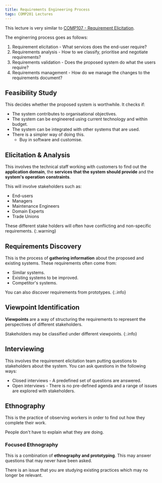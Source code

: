```yaml
---
title: Requirements Engineering Process
tags: COMP201 Lectures
---
```

This lecture is very similar to [COMP107 - Requirement Elicitation]({{site.baseurl}}/comp107/lectures/2020/10/24/1.html).

The enginerring process goes as follows:

1. Requirement elicitation - What services does the end-user require?
1. Requirements analysis - How to we classify, prioritise and negotiate requirements?
1. Requirements validation - Does the proposed system do what the users require?
1. Requirements management - How do we manage the changes to the requirements document?

## Feasibility Study
This decides whether the proposed system is worthwhile. It checks if:

* The system contributes to organisational objectives.
* The system can be engineered using current technology and within budget.
* The system can be integrated with other systems that are used.
* There is a simpler way of doing this.
	* Buy in software and customise.
	
## Elicitation & Analysis
This involves the technical staff working with customers to find out the **application domain**, the **services that the system should provide** and the **system's operation constraints**.

This will involve stakeholders such as:

* End-users
* Managers
* Maintenance Engineers
* Domain Experts
* Trade Unions

These different stake holders will often have conflicting and non-specific requirements.
{:.warning}

## Requirements Discovery
This is the process of **gathering information** about the proposed and existing systems. These requirements often come from:

* Similar systems.
* Existing systems to be improved.
* Competitor's systems.

You can also discover requirements from prototypes.
{:.info}

## Viewpoint Identification
**Viewpoints** are a way of structuring the requirements to represent the perspectives of different stakeholders. 

Stakeholders may be classified under different viewpoints.
{:.info}

## Interviewing
This involves the requirement elicitation team putting questions to stakeholders about the system. You can ask questions in the following ways:

* Closed interviews - A predefined set of questions are answered.
* Open interviews - There is no pre-defined agenda and a range of issues are explored with stakeholders.

## Ethnography
This is the practice of observing workers in order to find out how they complete their work.

People don't have to explain what they are doing.

### Focused Ethnography
This is a combination of **ethnography and prototyping**. This may answer questions that may never have been asked.

There is an issue that you are studying existing practices which may no longer be relevant.